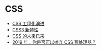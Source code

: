 # CSS

- [CSS 工程化演进](https://zhuanlan.zhihu.com/p/32117359)
- [CSS3 新特性](https://juejin.im/post/5e087912e51d45584e58a0fc)
- [CSS 的未来已来](https://juejin.im/post/5dcb9c126fb9a04aba52bdf4)
- [2019 年，你是否可以抛弃 CSS 预处理器？](https://aotu.io/notes/2019/10/29/css-preprocessor/index.html)
